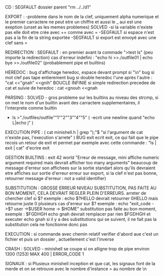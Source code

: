 CD :
SEGFAULT dossier parent "rm ../../d1"

EXPORT :
-probleme dans le nom de la clef, uniquement alpha numerique et le premier carractere ne peut etre un chiffre et aussi le _ aui est une exeption (unset as les memes problemes)
SOLVED -si la variable n'existe pas elle doit etre crée avec += comme avec =
-SEGFAULT si espace n'est pas a la fin de la string exportée
-SEGFAULT si export est envoyé avec une clef sans =

REDIRECTION :
SEGFAULT : en premier avant la commade ">test ls" (peu importe la redirection)
cas d'erreur indefini : "echo hi >>./outfile01 | echo bye >>./outfile02" (probablement pipe et builtins)

HEREDOC :
bug d'affichage heredoc, espace devant prompt si "\n"
bug si mot clef pas tape entierement
bug si double heredoc l'une après l'autre : "cat <<"gnah" <<gnih"
BOUCLE INFINIE si simple redirection precedee de cat et suivie de heredoc : cat <gnouh <<gnah

PARSING :
SOLVED - gros probleme sur les builtins au niveau des strcmp, si on met le nom d'un builtin avant des carractere supplementaires, il l'interprete comme builtin
- ls >"./outfiles/outfile""1""2""3""4""5"
( -ecrit une newline quand "echo L|echo j" )

EXECUTION PIPE :
( cat minishell.h | grep ");"$     "si l'argument de cat n'existe pas, l'execution s'arrete" ) BUG
exit ecrit exit, ce qui fait que le pipe recois un retour de exit et permet par exemple avec cette commande : "ls | exit | cat" d'ecrire exit

GESTION BUILTINS :
exit 42 world    "Erreur de message, mini affiche numeric argument required mais devrait afficher too many arguments"
beaucoup de message d'erreur son affichees sur la sortie standart alors qu'ils devraient etre affiches sur sortie d'erreur
erreur sur export, si la clef n'est pas bonne, retourner message d'erreur : not a valid identifier)

SUBSTITUTION :
GROSSE ERREUR NIVEAU SUBSTITUTION, PAS FAITE AU BON MOMENT, CELA DEVRAIT REGLER PLEIN D'ERREURS.
arreter de chercher clef si $? exemple : echo $?HELLO devrait retourner 0HELLO mais retourne juste 0
plusieurs cas d'erreur sur $? exemple : echo "exit_code ->$? user ->$USER home -> $HOME"
substitution pas faite au bon moment, exemple : $FGDHGH echo gnah devrait remplacer par rien $FGDHGH et executer echo gnah
si il y a des substitutions qui se suivent, il ne fait pas la substitution cela ne fonctionne donc pas

EXECUTION :
si commande avec chemin relatif verifier d'abord aue c'est un fichier et puis un dossier , actuellement c'est l'inverse

CRASH :
SOLVED - minishell se coupe si on alligne trop de pipe environ 1300 (1253) MAX 400 | ERROR_CODE 1

SIGNAUX :
si Plusieux minishell inception et que cat, les signaux font de la merde et on se retrouve avec le nombre d'instance = au nombre de \n
